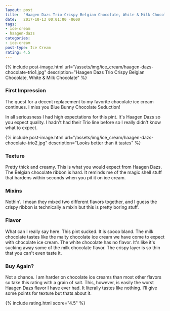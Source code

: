 ```yaml
---
layout: post
title:  "Haagen Dazs Trio Crispy Belgian Chocolate, White & Milk Chocolate"
date:   2017-10-13 00:01:00 -0600
tags:
- ice-cream
- haagen-dazs
categories:
- ice-cream
post-type: Ice Cream
rating: 4.5
---
```

{% include post-image.html url="/assets/img/ice_cream/haagen-dazs-chocolate-trio1.jpg" description="Haagen Dazs Trio Crispy Belgian Chocolate, White & Milk Chocolate" %}

### First Impression
The quest for a decent replacement to my favorite chocolate ice cream continues. I miss you Blue Bunny Chocolate Seduction!

In all seriousness I had high expectations for this pint. It's Haagen Dazs so you expect quality. I hadn't had their Trio line before so I really didn't know what to expect.

{% include post-image.html url="/assets/img/ice_cream/haagen-dazs-chocolate-trio2.jpg" description="Looks better than it tastes" %}
### Texture
Pretty thick and creamy. This is what you would expect from Haagen Dazs. The Belgian chocolate ribbon is hard. It reminds me of the magic shell stuff that hardens within seconds when you pit it on ice cream.

### Mixins
Nothin'. I mean they mixed two different flavors together, and I guess the crispy ribbon is technically a mixin but this is pretty boring stuff.


### Flavor
What can I really say here. This pint sucked. It is soooo bland. The milk chocolate tastes like the malty chocolate ice cream we have come to expect with chocolate ice cream. The white chocolate has no flavor. It's like it's sucking away some of the milk chocolate flavor. The crispy layer is so thin that you can't even taste it.

### Buy Again?
Not a chance. I am harder on chocolate ice creams than most other flavors so take this rating with a grain of salt. This, however, is easily the worst Haagen Dazs flavor I have ever had. It literally tastes like nothing. I'll give some points for texture but thats about it.

{% include rating.html score="4.5" %}
